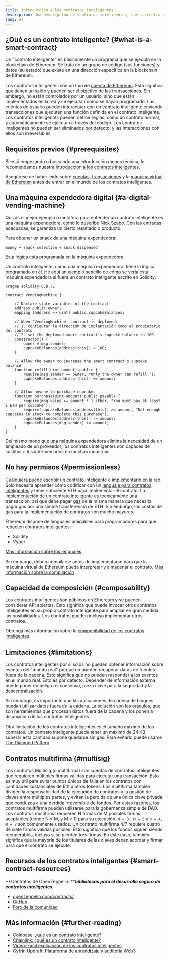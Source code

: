 ```yaml
---
title: Introducción a los contratos inteligentes
description: Una descripción de contratos inteligentes, que se centra en sus características y limitaciones únicas.
lang: es
---
```


## ¿Qué es un contrato inteligente? {#what-is-a-smart-contract}

Un "contrato inteligente" es básicamente un programa que se ejecuta en la blockchain de Ethereum. Se trata de un grupo de código (sus funciones) y datos (su estado) que existe en una dirección específica en la blockchain de Ethereum.

Los contratos inteligentes son un tipo de [cuenta de Ethereum](/developers/docs/accounts/). Esto significa que tienen un saldo y pueden ser el objetivo de las transacciones. Sin embargo, no están controlados por un usuario, sino que están implementados en la red y se ejecutan como se hayan programado. Las cuentas de usuario pueden interactuar con un contrato inteligente enviando transacciones que ejecuten una función definida en el contrato inteligente. Los contratos inteligentes pueden definir reglas, como un contrato normal, y automáticamente se ejecutan a través del código. Los contratos inteligentes no pueden ser eliminados por defecto, y las interacciones con ellos son irreversibles.

## Requisitos previos {#prerequisites}

Si está empezando o buscando una introducción menos técnica, le recomendamos nuestra [Introducción a los contratos inteligentes](/smart-contracts/).

Asegúrese de haber leído sobre [cuentas](/developers/docs/accounts/), [transacciones](/developers/docs/transactions/) y la [máquina virtual de Ethereum](/developers/docs/evm/) antes de entrar en el mundo de los contratos inteligentes.

## Una máquina expendedora digital {#a-digital-vending-machine}

Quizás el mejor ejemplo o metáfora para entender un contrato inteligente es una maquina expendedora, como lo describe [Nick Szabo](https://unenumerated.blogspot.com/). Con las entradas adecuadas, se garantiza un cierto resultado o producto.

Para obtener un snack de una máquina expendedora:

```
money + snack selection = snack dispensed
```

Esta lógica está programada en la máquina expendedora.

Un contrato inteligente, como una máquina expendedora, tiene la lógica programada en él. He aquí un ejemplo sencillo de cómo se vería esta máquina expendedora si fuera un contrato inteligente escrito en Solidity:

```solidity
pragma solidity 0.8.7;

contract VendingMachine {

    // Declare state variables of the contract
    address public owner;
    mapping (address => uint) public cupcakeBalances;

    // When 'VendingMachine' contract is deployed:
    // 1. configurar la dirección de implantación como el propietario del contrato
    // 2. set the deployed smart contract's cupcake balance to 100
    constructor() {
        owner = msg.sender;
        cupcakeBalances[address(this)] = 100;
    }

    // Allow the owner to increase the smart contract's cupcake balance
    function refill(uint amount) public {
        require(msg.sender == owner, "Only the owner can refill.");
        cupcakeBalances[address(this)] += amount;
    }

    // Allow anyone to purchase cupcakes
    function purchase(uint amount) public payable {
        require(msg.value >= amount * 1 ether, "You must pay at least 1 ETH per cupcake");
        require(cupcakeBalances[address(this)] >= amount, "Not enough cupcakes in stock to complete this purchase");
        cupcakeBalances[address(this)] -= amount;
        cupcakeBalances[msg.sender] += amount;
    }
}
```

Del mismo modo que una máquina expendedora elimina la necesidad de un empleado de un proveedor, los contratos inteligentes son capaces de sustituir a los intermediarios en muchas industrias.

## No hay permisos {#permissionless}

Cualquiera puede escribir un contrato inteligente e implementarlo en la red. Solo necesita aprender cómo codificar con un [lenguaje para contratos inteligentes](/developers/docs/smart-contracts/languages/) y tener suficiente ETH para implementar el contrato. La implementación de un contrato inteligente es técnicamente una transacción, así que debe pagar [gas](/developers/docs/gas/) de la misma manera que necesita pagar gas por una simple transferencia de ETH. Sin embargo, los costos de gas para la implementación de contratos son mucho mayores.

Ethereum dispone de lenguajes amigables para programadores para que redacten contratos inteligentes:

- Solidity
- Vyper

[Más información sobre los lenguajes](/developers/docs/smart-contracts/languages/)

Sin embargo, deben compilarse antes de implementarse para que la máquina virtual de Ethereum pueda interpretar y almacenar el contrato. [Más información sobre la compilación](/developers/docs/smart-contracts/compiling/)

## Capacidad de composición {#composability}

Los contratos inteligentes son públicos en Ethereum y se pueden considerar API abiertas. Esto significa que puede invocar otros contratos inteligentes en su propio contrato inteligente para ampliar en gran medida las posibilidades. Los contratos pueden incluso implementar otros contratos.

Obtenga más información sobre la [componibilidad de los contratos inteligentes](/developers/docs/smart-contracts/composability/).

## Limitaciones {#limitations}

Los contratos inteligentes por sí solos no pueden obtener información sobre eventos del "mundo real" porque no pueden recuperar datos de fuentes fuera de la cadena. Esto significa que no pueden responder a los eventos en el mundo real. Esto es por defecto. Depender de información externa puede poner en peligro el consenso, pieza clave para la seguridad y la descentralización.

Sin embargo, es importante que las aplicaciones de cadena de bloques puedan utilizar datos fuera de la cadena. La solución son los [oráculos](/developers/docs/oracles/), que son herramientas que procesan datos fuera de la cadena y los ponen a disposición de los contratos inteligentes.

Otra limitación de los contratos inteligentes es el tamaño máximo de los contratos. Un contrato inteligente puede tener un máximo de 24 KB; superar esta cantidad supone quedarse sin gas. Para evitarlo puede usarse [The Diamond Pattern](https://eips.ethereum.org/EIPS/eip-2535).

## Contratos multifirma {#multisig}

Los contratos Multisig (o multifirma) son cuentas de contratos inteligentes que requieren múltiples firmas válidas para ejecutar una transacción. Esto es muy útil para evitar puntos únicos de falla en los contratos con cantidades sustanciales de Eth u otros tokens. Los multifirma también dividen la responsabilidad de la ejecución de contratos y la gestión de claves entre múltiples partes, y evitan la pérdida de una única clave privada que conduzca a una pérdida irreversible de fondos. Por estas razones, los contratos multifirma pueden utilizarse para la gobernanza simple de DAO. Los contratos multifirma requieren N firmas de M posibles firmas aceptables (donde N ≤ M, y M > 1) para su ejecución. `N = 3, M = 5` y `N = 4, M = 7` son comúnmente usados. Un contrato multifirma 4/7 requiere cuatro de siete firmas válidas posibles. Esto significa que los fondos siguen siendo recuperables, incluso si se pierden tres firmas. En este caso, también significa que la mayoría de los titulares de las claves deben acordar y firmar para que el contrato se ejecute.

## Recursos de los contratos inteligentes {#smart-contract-resources}

**Contratos de OpenZeppelin: ****_bibliotecas para el desarrollo seguro de contratos inteligentes._**

- [openzeppelin.com/contracts/](https://openzeppelin.com/contracts/)
- [GitHub](https://github.com/OpenZeppelin/openzeppelin-contracts)
- [Foro de la comunidad](https://forum.openzeppelin.com/c/general/16)

## Más información {#further-reading}

- [Coinbase: ¿qué es un contrato inteligente?](https://www.coinbase.com/learn/crypto-basics/what-is-a-smart-contract)
- [Chainlink: ¿qué es un contrato inteligente?](https://chain.link/education/smart-contracts)
- [Video: Fácil explicación de los contratos inteligentes](https://youtu.be/ZE2HxTmxfrI)
- [Cyfrin Updraft: Plataforma de aprendizaje y auditoría Web3](https://updraft.cyfrin.io)
